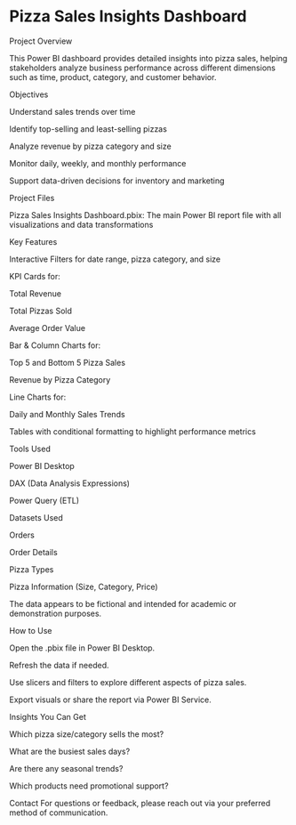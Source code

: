 # Pizza Sales Insights Dashboard

Project Overview

This Power BI dashboard provides detailed insights into pizza sales, helping stakeholders analyze business performance across different dimensions such as time, product, category, and customer behavior.

Objectives

Understand sales trends over time

Identify top-selling and least-selling pizzas

Analyze revenue by pizza category and size

Monitor daily, weekly, and monthly performance

Support data-driven decisions for inventory and marketing

 Project Files
 
Pizza Sales Insights Dashboard.pbix: The main Power BI report file with all visualizations and data transformations

Key Features

Interactive Filters for date range, pizza category, and size

KPI Cards for:

Total Revenue

Total Pizzas Sold

Average Order Value

Bar & Column Charts for:

Top 5 and Bottom 5 Pizza Sales

Revenue by Pizza Category

Line Charts for:

Daily and Monthly Sales Trends

Tables with conditional formatting to highlight performance metrics

 Tools Used
 
Power BI Desktop

DAX (Data Analysis Expressions)

Power Query (ETL)

 Datasets Used
 
Orders

Order Details

Pizza Types

Pizza Information (Size, Category, Price)

The data appears to be fictional and intended for academic or demonstration purposes.

 How to Use
 
Open the .pbix file in Power BI Desktop.

Refresh the data if needed.

Use slicers and filters to explore different aspects of pizza sales.

Export visuals or share the report via Power BI Service.

 Insights You Can Get
 
Which pizza size/category sells the most?

What are the busiest sales days?

Are there any seasonal trends?

Which products need promotional support?

 Contact
For questions or feedback, please reach out via your preferred method of communication.

